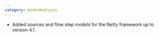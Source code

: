 ```yaml
---
category: minorAnalysis
---
```

* Added sources and flow step models for the Netty framework up to version 4.1.